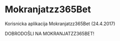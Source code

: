 # Mokranjatzz365Bet
Korisnicka aplikacija Mokranjatzz365Bet (24.4.2017)

DOBRODOŠLI NA MOKRANJATZZ365BET!
